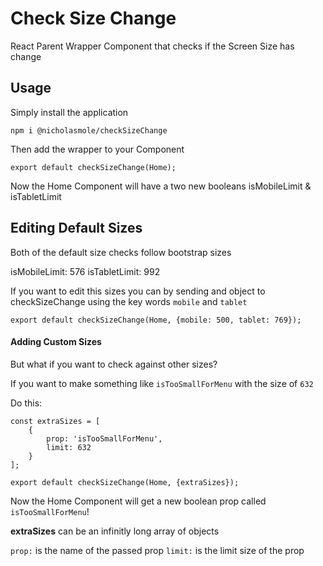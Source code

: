 # Check Size Change

React Parent Wrapper Component that checks if the Screen Size has change

## Usage

Simply install the application
```
npm i @nicholasmole/checkSizeChange

```

Then add the wrapper to your Component

```
export default checkSizeChange(Home);
```

Now the Home Component will have a two new booleans isMobileLimit & isTabletLimit

## Editing Default Sizes

Both of the default size checks follow bootstrap sizes

isMobileLimit: 576
isTabletLimit: 992

If you want to edit this sizes you can by sending and object to checkSizeChange using the key
words `mobile` and `tablet`


```
export default checkSizeChange(Home, {mobile: 500, tablet: 769});
```

#### Adding Custom Sizes

But what if you want to check against other sizes?

If you want to make something like `isTooSmallForMenu` with the
size of `632`

Do this: 

```
const extraSizes = [
	{
		prop: 'isTooSmallForMenu',
		limit: 632
	}
];

export default checkSizeChange(Home, {extraSizes});

```

Now the Home Component will get a new boolean prop called `isTooSmallForMenu`!

**extraSizes** can be an infinitly long array of objects

`prop:` is the name of the passed prop
`limit:` is the limit size of the prop

